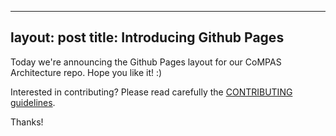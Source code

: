 <!--
SPDX-FileCopyrightText: 2021 Alliander N.V.

SPDX-License-Identifier: CC-BY-4.0
-->

---
layout: post
title: Introducing Github Pages
---

Today we're announcing the Github Pages layout for our CoMPAS Architecture repo.
Hope you like it! :)

Interested in contributing? Please read carefully the [CONTRIBUTING guidelines](https://github.com/com-pas/contributing/blob/master/CONTRIBUTING.md).

Thanks!
